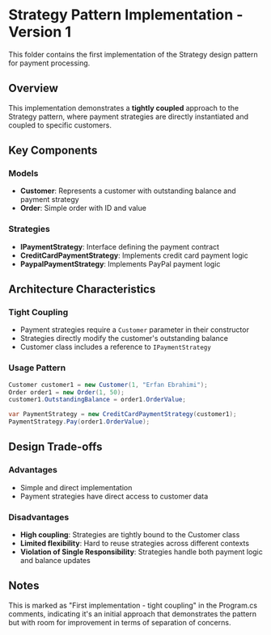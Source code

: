 # Strategy Pattern Implementation - Version 1

This folder contains the first implementation of the Strategy design pattern for payment processing.

## Overview

This implementation demonstrates a **tightly coupled** approach to the Strategy pattern, where payment strategies are directly instantiated and coupled to specific customers.

## Key Components

### Models
- **Customer**: Represents a customer with outstanding balance and payment strategy
- **Order**: Simple order with ID and value

### Strategies
- **IPaymentStrategy**: Interface defining the payment contract
- **CreditCardPaymentStrategy**: Implements credit card payment logic
- **PaypalPaymentStrategy**: Implements PayPal payment logic

## Architecture Characteristics

### Tight Coupling
- Payment strategies require a `Customer` parameter in their constructor
- Strategies directly modify the customer's outstanding balance
- Customer class includes a reference to `IPaymentStrategy`

### Usage Pattern
```csharp
Customer customer1 = new Customer(1, "Erfan Ebrahimi");
Order order1 = new Order(1, 50);
customer1.OutstandingBalance = order1.OrderValue;

var PaymentStrategy = new CreditCardPaymentStrategy(customer1);
PaymentStrategy.Pay(order1.OrderValue);
```

## Design Trade-offs

### Advantages
- Simple and direct implementation
- Payment strategies have direct access to customer data

### Disadvantages
- **High coupling**: Strategies are tightly bound to the Customer class
- **Limited flexibility**: Hard to reuse strategies across different contexts
- **Violation of Single Responsibility**: Strategies handle both payment logic and balance updates

## Notes

This is marked as "First implementation - tight coupling" in the Program.cs comments, indicating it's an initial approach that demonstrates the pattern but with room for improvement in terms of separation of concerns.
